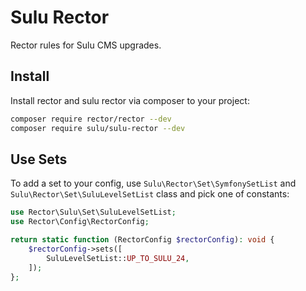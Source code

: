 # Sulu Rector

Rector rules for Sulu CMS upgrades.

## Install

Install rector and sulu rector via composer to your project:

```bash
composer require rector/rector --dev
composer require sulu/sulu-rector --dev
```

## Use Sets

To add a set to your config, use `Sulu\Rector\Set\SymfonySetList` and `Sulu\Rector\Set\SuluLevelSetList`
class and pick one of constants:

```php
use Rector\Sulu\Set\SuluLevelSetList;
use Rector\Config\RectorConfig;

return static function (RectorConfig $rectorConfig): void {
    $rectorConfig->sets([
        SuluLevelSetList::UP_TO_SULU_24,
    ]);
};
```
